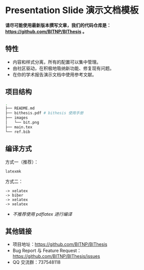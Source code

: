 # Presentation Slide 演示文档模板

**请尽可能使用最新版本撰写文章，我们的代码仓库是：https://github.com/BITNP/BIThesis 。**

## 特性

- 内容和样式分离，所有的配置可以集中管理。
- 由社区驱动，在积极地吸纳新功能、修复现有问题。
- 在你的学术报告演示文档中使用参考文献。

## 项目结构

```sh
.
├── README.md
├── bithesis.pdf # bithesis 使用手册
├── images
│   └── bit.png
├── main.tex
└── ref.bib
```

## 编译方式

方式一（推荐）：
```
latexmk
```

方式二：
```
-> xelatex
-> biber
-> xelatex
-> xelatex
```

- *不推荐使用 pdflatex 进行编译*

## 其他链接

- 项目地址：https://github.com/BITNP/BIThesis
- Bug Report 与 Feature Request：https://github.com/BITNP/BIThesis/issues
- QQ 交流群：737548118
